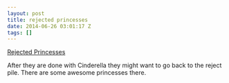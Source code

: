 ```yaml
---
layout: post
title: rejected princesses
date: 2014-06-26 03:01:17 Z
tags: []
---
```

[Rejected Princesses](http://m.imgur.com/a/YDGv7)

After they are done with Cinderella they might want to go back to the reject pile. There are some awesome princesses there.
